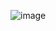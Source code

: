 ![image](https://github.com/BernardoDuque/Conversor-Temperatura/assets/143883596/56ce012a-0ddd-472e-bbfd-9cfef24742a3)
